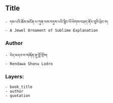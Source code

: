 ## Title
	- དམ་པའི་ཆོས་མངོན་པ་ཀུན་ལས་བཏུས་པའི་སྙིང་པོ་ལེགས་བཤད་ནོར་བུའི་ཕྲེང་བ།
	- A Jewel Ornament of Sublime Explanation

### Author
	- རེད་མདའ་བ་གཞོན་ནུ་བློ་གྲོས།
	- Rendawa Shonu Lodro

### Layers:
	- book_title
	- author
	- quotation
